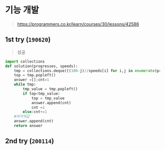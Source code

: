 # 기능 개발
> https://programmers.co.kr/learn/courses/30/lessons/42586

## 1st try (`190620`)
> 성공

```python
import collections
def solution(progresses, speeds):
    tmp = collections.deque([(100-j)//speeds[i] for i,j in enumerate(progresses)])
    top = tmp.popleft()
    answer =[];cnt=1
    while tmp:
        tmp_value = tmp.popleft()
        if top<tmp_value:
            top = tmp_value
            answer.append(cnt)
            cnt =1
        else:cnt+=1
    #마지막값
    answer.append(cnt)
    return answer
```

## 2nd try (`200114`)

